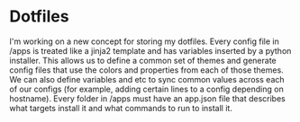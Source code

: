 # Dotfiles

I'm working on a new concept for storing my dotfiles.  Every config file in
/apps is treated like a jinja2 template and has variables inserted by a python
installer.  This allows us to define a common set of themes and generate config
files that use the colors and properties from each of those themes.  We can
also define variables and etc to sync common values across each of our configs
(for example, adding certain lines to a config depending on hostname).  Every
folder in /apps must have an app.json file that describes what targets install
it and what commands to run to install it.
